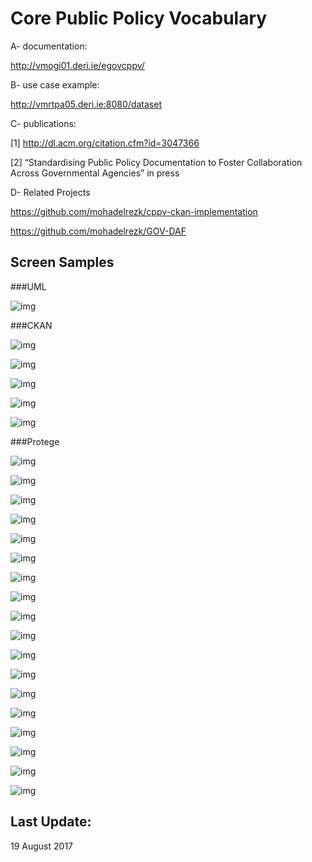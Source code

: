 Core Public Policy Vocabulary
===========================

A- documentation: 

http://vmogi01.deri.ie/egovcppv/ 

B- use case example:

http://vmrtpa05.deri.ie:8080/dataset

C- publications:

[1] http://dl.acm.org/citation.cfm?id=3047366

[2] “Standardising Public Policy Documentation to Foster Collaboration Across Governmental Agencies” in press


D- Related Projects

https://github.com/mohadelrezk/cppv-ckan-implementation

https://github.com/mohadelrezk/GOV-DAF


Screen Samples
----------
###UML

![img](screen_samples/cppv_uml.png)

###CKAN

![img](screen_samples/s2.png)

![img](screen_samples/s1.png)

![img](screen_samples/s3.jpg)

![img](screen_samples/s4.png)

![img](screen_samples/s6.png)

###Protege

![img](screen_samples/ptotege1.jpg)

![img](screen_samples/ptotege.jpg)

![img](screen_samples/ptotege1.jpg)

![img](screen_samples/ptotege2.jpg)

![img](screen_samples/ptotege3.jpg)

![img](screen_samples/ptotege4.jpg)

![img](screen_samples/ptotege5.jpg)

![img](screen_samples/ptotege6.jpg)

![img](screen_samples/ptotege7.jpg)

![img](screen_samples/ptotege8.jpg)

![img](screen_samples/ptotege9.jpg)

![img](screen_samples/ptotege10.jpg)

![img](screen_samples/ptotege11.jpg)

![img](screen_samples/ptotege12.jpg)

![img](screen_samples/ptotege13.jpg)

![img](screen_samples/ptotege14.jpg)

![img](screen_samples/ptotege15.jpg)

![img](screen_samples/ptotege16.jpg)


Last Update:
------------
19 August 2017

